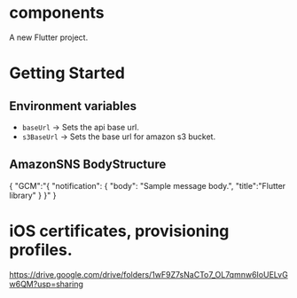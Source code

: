 # components

A new Flutter project.

# Getting Started

## Environment variables

* `baseUrl` -> Sets the api base url.
* `s3BaseUrl` -> Sets the base url for amazon s3 bucket.

## AmazonSNS BodyStructure

{
  "GCM":"{ \"notification\": { \"body\": \"Sample message body.\", \"title\":\"Flutter library\" } }"
}

# iOS certificates, provisioning profiles.

https://drive.google.com/drive/folders/1wF9Z7sNaCTo7_OL7qmnw6IoUELvGw6QM?usp=sharing